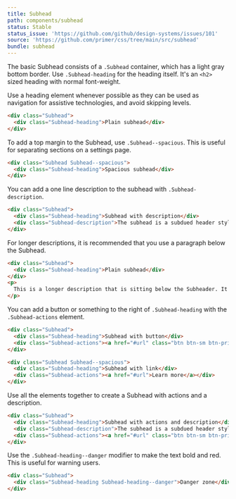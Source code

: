```yaml
---
title: Subhead
path: components/subhead
status: Stable
status_issue: 'https://github.com/github/design-systems/issues/101'
source: 'https://github.com/primer/css/tree/main/src/subhead'
bundle: subhead
---
```



The basic Subhead consists of a `.Subhead` container, which has a light gray bottom border. Use `.Subhead-heading` for the heading itself. It's an `<h2>` sized heading with normal font-weight.

Use a heading element whenever possible as they can be used as navigation for assistive technologies, and avoid skipping levels.

```html live title="Subhead"
<div class="Subhead">
  <div class="Subhead-heading">Plain subhead</div>
</div>
```

To add a top margin to the Subhead, use `.Subhead--spacious`. This is useful for separating sections on a settings page.

```html live title="Spacious Subhead"
<div class="Subhead Subhead--spacious">
  <div class="Subhead-heading">Spacious subhead</div>
</div>
```

You can add a one line description to the subhead with `.Subhead-description`.

```html live title="Subhead with description"
<div class="Subhead">
  <div class="Subhead-heading">Subhead with description</div>
  <div class="Subhead-description">The subhead is a subdued header style with a light bottom border.</div>
</div>
```

For longer descriptions, it is recommended that you use a paragraph below the Subhead.

```html live  title="Subhead with longer description"
<div class="Subhead">
  <div class="Subhead-heading">Plain subhead</div>
</div>
<p>
  This is a longer description that is sitting below the Subheader. It's much longer than a description that could sit comfortably in the Subhead. It might even have <strong>bold</strong> text. <a href="#">Click to learn more.</a>
</p>
```

You can add a button or something to the right of `.Subhead-heading` with the `.Subhead-actions` element.

```html live title="Subhead with actions"
<div class="Subhead">
  <div class="Subhead-heading">Subhead with button</div>
  <div class="Subhead-actions"><a href="#url" class="btn btn-sm btn-primary" role="button">Action</a></div>
</div>

<div class="Subhead Subhead--spacious">
  <div class="Subhead-heading">Subhead with link</div>
  <div class="Subhead-actions"><a href="#url">Learn more</a></div>
</div>
```

Use all the elements together to create a Subhead with actions and a description.

```html live title="Subhead with actions and description"
<div class="Subhead">
  <div class="Subhead-heading">Subhead with actions and description</div>
  <div class="Subhead-description">The subhead is a subdued header style with a light bottom border.</div>
  <div class="Subhead-actions"><a href="#url" class="btn btn-sm btn-primary" role="button">Action</a></div>
</div>
```

Use the `.Subhead-heading--danger` modifier to make the text bold and red. This is useful for warning users.

```html live title="Subhead danger"
<div class="Subhead">
  <div class="Subhead-heading Subhead-heading--danger">Danger zone</div>
</div>
```
